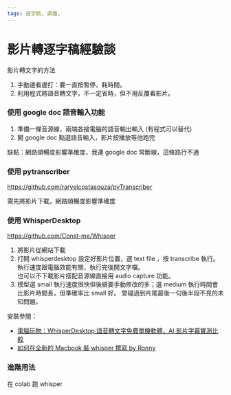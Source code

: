 ```yaml
---
tags: 逐字稿, 直播,
---
```


# 影片轉逐字稿經驗談

影片轉文字的方法
1. 手動邊看邊打：要一直按暫停，耗時間。
2. 利用程式將語音轉文字，不一定省時，但不用反覆看影片。

### 使用 google doc 語音輸入功能
1. 準備一條音源線，兩端各接電腦的語音輸出輸入 (有程式可以替代)
2. 開 google doc 點選語音輸入，影片按播放等他跑完

缺點：網路順暢度影響準確度，我連 google doc 常斷線，這條路行不通

### 使用 pytranscriber

https://github.com/raryelcostasouza/pyTranscriber

需先將影片下載，網路順暢度影響準確度

### 使用 WhisperDesktop
https://github.com/Const-me/Whisper  

1. 將影片從網站下載
2. 打開 whisperdesktop 設定好影片位置，選 text file ，按 transcribe 執行。
執行速度跟電腦效能有關，執行完後開文字檔。  
也可以不下載影片搭配音源線直接用 audio capture 功能。
3. 模型選 small 執行速度很快但後續要手動修改的多；選 medium 執行時間會比影片時間長，但準確率比 small 好。
曾碰過到片尾最後一句後半段不見的未知問題。  

安裝參閱：
* [電腦玩物：WhisperDesktop 語音轉文字免費單機軟體，AI 影片字幕實測比較](https://www.playpcesor.com/2023/04/whisperdesktop-ai.html)
* [如何在全新的 Macbook 裝 whisper 撰寫 by Ronny ](https://g0v.hackmd.io/t1B_DdkHTOyqsWiYm0bzAw)

### 進階用法
在 colab 跑 whisper


